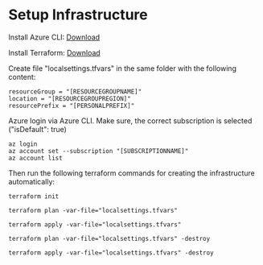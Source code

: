 # Setup Infrastructure

Install Azure CLI: [Download](https://docs.microsoft.com/de-de/cli/azure/install-azure-cli)

Install Terraform: [Download](https://www.terraform.io/downloads)

Create file "localsettings.tfvars" in the same folder with the following content:
```
resourceGroup = "[RESOURCEGROUPNAME]"
location = "[RESOURCEGROUPREGION]"
resourcePrefix = "[PERSONALPREFIX]"
```

Azure login via Azure CLI. Make sure, the correct subscription is selected ("isDefault": true)
```
az login
az account set --subscription "[SUBSCRIPTIONNAME]"
az account list
```

Then run the following terraform commands for creating the infrastructure automatically:

```
terraform init

terraform plan -var-file="localsettings.tfvars"

terraform apply -var-file="localsettings.tfvars"

terraform plan -var-file="localsettings.tfvars" -destroy

terraform apply -var-file="localsettings.tfvars" -destroy
```